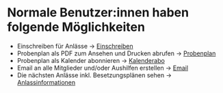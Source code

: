 # Normale Benutzer:innen haben folgende Möglichkeiten

- Einschreiben für Anlässe -> [Einschreiben](/user/einschreiben)
- Probenplan als PDF zum Ansehen und Drucken abrufen -> [Probenplan](/user/probenplan)
- Probenplan als Kalender abonnieren -> [Kalenderabo](/user/kalenderabo)
- Email an alle Mitglieder und/oder Aushilfen erstellen -> [Email](/user/email)
- Die nächsten Anlässe inkl. Besetzungsplänen sehen -> [Anlassinformationen](/user/anlassinformationen)